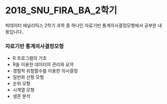 ﻿# 2018_SNU_FIRA_BA_2학기
빅데이터 애널리틱스 2학기 과목 중 하나인 자료기반 통계의사결정모형에서 공부한 내용입니다..

### 자료기반 통계의사결정모형
- R 프로그램의 기초
- R을 이용한 데이터의 관리와 요약
- 경험적 위험함수를 이용한 의사결정
- 일반화 선형 모형
- 순위 모형
- 시계열 모형
- 생존 분석